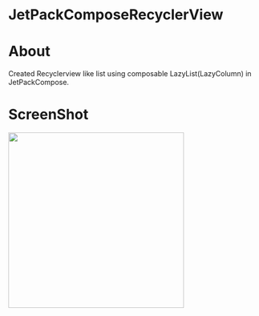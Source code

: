 # JetPackComposeRecyclerView



# About
Created Recyclerview like list using composable LazyList(LazyColumn) in JetPackCompose.

# ScreenShot
<img src="https://user-images.githubusercontent.com/42689087/204096807-797fe86f-3d34-4fd3-9c0e-3fd259347c5d.png" width="350"/>

